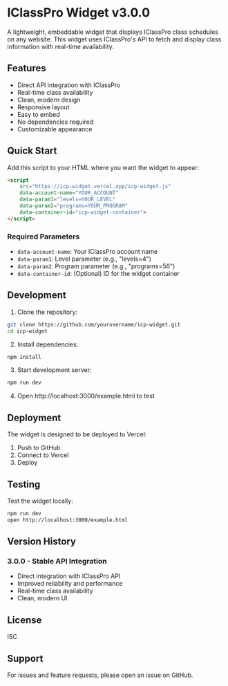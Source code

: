 # IClassPro Widget v3.0.0

A lightweight, embeddable widget that displays IClassPro class schedules on any website. This widget uses IClassPro's API to fetch and display class information with real-time availability.

## Features

- Direct API integration with IClassPro
- Real-time class availability
- Clean, modern design
- Responsive layout
- Easy to embed
- No dependencies required
- Customizable appearance

## Quick Start

Add this script to your HTML where you want the widget to appear:

```html
<script 
    src="https://icp-widget.vercel.app/icp-widget.js"
    data-account-name="YOUR_ACCOUNT"
    data-param1="levels=YOUR_LEVEL"
    data-param2="programs=YOUR_PROGRAM"
    data-container-id="icp-widget-container">
</script>
```

### Required Parameters

- `data-account-name`: Your IClassPro account name
- `data-param1`: Level parameter (e.g., "levels=4")
- `data-param2`: Program parameter (e.g., "programs=56")
- `data-container-id`: (Optional) ID for the widget container

## Development

1. Clone the repository:
```bash
git clone https://github.com/yourusername/icp-widget.git
cd icp-widget
```

2. Install dependencies:
```bash
npm install
```

3. Start development server:
```bash
npm run dev
```

4. Open http://localhost:3000/example.html to test

## Deployment

The widget is designed to be deployed to Vercel:

1. Push to GitHub
2. Connect to Vercel
3. Deploy

## Testing

Test the widget locally:
```bash
npm run dev
open http://localhost:3000/example.html
```

## Version History

### 3.0.0 - Stable API Integration
- Direct integration with IClassPro API
- Improved reliability and performance
- Real-time class availability
- Clean, modern UI

## License

ISC

## Support

For issues and feature requests, please open an issue on GitHub.